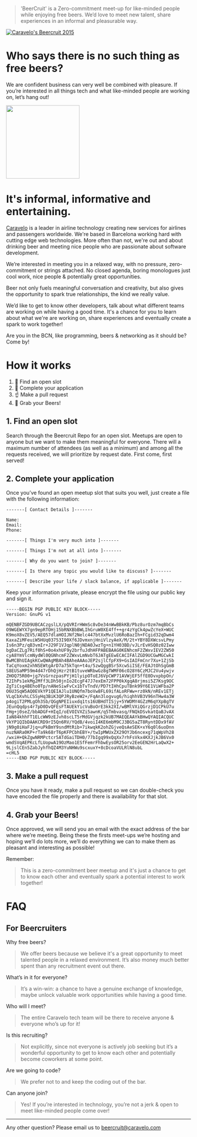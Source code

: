 > 'BeerCruit' is a Zero-commitment meet-up for like-minded people while enjoying free beers. We’d love to meet new talent, share experiences in an informal and pleasurable way. 

[![Caravelo's Beercruit 2015](https://img.shields.io/badge/BeerCruit-Nov--2015-brightgreen.svg)](https://github.com/caravelo/beercruit/tree/master/slots)

# Who says there is no such thing as free beers? 

We are confident business can very well be combined with pleasure. If you’re interested in all things tech and what like-minded people are working on, let’s hang out!

<img src="http://yukonbeerfestival.com/wp-content/uploads/2015/07/various-beers.jpg" height="200">


# It's informal, informative and entertaining.
[Caravelo](http://www.caravelo.com) is a leader in airline technology creating new services for airlines and passengers worldwide. We're based in Barcelona working hard with cutting edge web technologies. More often than not, we're out and about drinking beer and meeting nice people who are passionate about software development.

We’re interested in meeting you in a relaxed way, with no pressure, zero-commitment or strings attached. No closed agenda, boring monologues just cool work, nice people & potentially great opportunities.

Beer not only fuels meaningful conversation and creativity, but also gives the opportunity to spark true relationships, the kind we really value. 

We’d like to get to know other developers, talk about what different teams are working on while having a good time.  It's a chance for you to learn about what we're are working on, share experiences and eventually create a spark to work together! 

Are you in the BCN, like programming, beers & networking as it should be? Come by!

# How it works
1. :calendar: Find an open slot
2. :memo: Complete your application
3. :point_up: Make a pull request
4. :beers: Grab your Beers!
 
## 1. Find an open slot
Search through the Beercruit Repo for an open slot. Meetups are open to anyone but we want to make them meaningful for everyone. There will a maximum number of attendees (as well as a minimum) and among all the requests received, we will prioritize by request date. First come, first served!

## 2. Complete your application
Once you’ve found an open meetup slot that suits you well, just create a file with the following information:

```
-------[ Contact Details ]-------

Name:
Email:
Phone:

-------[ Things I'm very much into ]-------

-------[ Things I'm not at all into ]-------

-------[ Why do you want to join? ]-------

-------[ Is there any topic you would like to discuss? ]-------

-------[ Describe your life / slack balance, if applicable ]-------

```

Keep your information private, please encrypt the file using our public key and sign it.

```
-----BEGIN PGP PUBLIC KEY BLOCK-----
Version: GnuPG v1

mQENBFZGD9UBCACzgslLX/pQVRIrHWmSc8vDe34nWwBBkKB/Pbz8urOzm7mqBbCs
O9WGEWYX7gn9epRTOHj15bRNXBbBWLIhGruW0XE4ff++gr4zYgCk4pwZcYeX+WUC
K9moX8vZEV5/AEQ57dlaHOIJNf2Nelc447btXxMvzlU6RoBazIh+FCgid32qDwm4
KaxaZiMFeuiW5HUq03753I90Xf6JDvmxnjHniVlzyAeX/M/2t+YBY8DXWcsvLPmy
Is6n3Pz/qB3vmIr+J29F1VJqplN0jNDA0JwzTg+n1YH03BD/vJLrEvHSQ0z02Iww
bgDaCZLg7Rif0hS+0o4xhUF9y2brfuJdhHFPABEBAAG0KENhcmF2ZWxvIEV2ZW50
cyA8YmVlcmNydWl0QGNhcmF2ZWxvLmNvbT6JATgEEwECACIFAlZGD9UCGwMGCwkI
BwMCBhUIAgkKCwQWAgMBAh4BAheAAAoJEP2sjlCfpFX9+GsIAIFmCnr7Xu+1ZjSb
TaCqYoxm2xhNSEWtgArD7a75kTqn+t4u/5zwQggBSr5XcwSiISE/FEAJtOhSgGmB
S8EUSaMP59m4d47rDhQjHzr2tB1tuveWRbwGz8gTWMF06cO28Y6CzMJC2Vu4ywjv
ZHOQ75R00+jg7VsGrnzpasPYjH1lyipOToEJ6VpCWP71AVWjEF5ffE0DvxpbpOn/
T2IhPs1ekMg2Mff3LDh50jnIo2EcgF47J7exEm72FPP0kXgqA8rjmsi5Z7Ksg9OC
ZgTiCsg4BEho0Tp/nANeSiwFvCx1bTvTndV/PD7tIHhCpuTBnk99Y6E1ViWFba2P
O6U3SqW5AQ0EVkYP1QEIAJlu1UNQfm7boVw8FL69ifALoRFWw+rz0kN/nREv1ETj
VLqCbXvhLCSSyHq3BiK3QPJRyBzeW2+/FqAn3logvug6/hiqhhVB3V96nTHw4a3W
p4ogiT2PMLgOh3Sb/QGgNPEIiuxdq1ts16UBHdTISjy+5YWDMY4GZzM6qYXpBgTV
JEunQqdps4r7pD0DvQFEsFTAUEkYicVuBoOrE3kk2XI/wBMlVXiQGrzjD1CPkU7u
FHg+j0seZ/bbADGF+HIqI/oEVOIVXZi5awnK/q5Tmbvasq/FNQkDSvkatQaBJvAX
IaN84khhFT1ELcWW9zEJvh8scLT5rMdGVjqzk2kUB7MAEQEAAYkBHwQYAQIACQUC
VkYP1QIbDAAKCRD9rI5Qn6RV/YQdB/4voiI4KE6mbM9CJ3BG5aZT8RyntDDx9fAV
jN9g0iHaFJjq+uPkBmY9sndMtRib+7ikwqkK2ohZGjveQsAeSEK+xY6q0l6uoDnn
nuzNARa0KP+rTa9k68rT6pKFPCbhEBY+/twIpMWUxZX29OYJb6ncexg71qWpVh28
/wxiH+QkZgwNRMPctcr5ATdGaiTDH0/77bIgq99xQqXx7rhFsVkx4KXJjkJB6Vx0
wmdSVqAEPKcLfLUopwA19OzMao1ESfFemrFhbwEysOR25orv2EeGEN2HrLaQwX2+
9LjslCEn5ZabJyhfhQZ4M3YuNHWu9scxuxY+8cDcoaVULRlN8ubL
=cHL5
-----END PGP PUBLIC KEY BLOCK-----
```

## 3. Make a pull request
Once you have it ready, make a pull request so we can double-check you have encoded the file properly and there is availability for that slot.

## 4. Grab your Beers!
Once approved, we will send you an email with the exact address of the bar where we’re meeting. Being these the firsts meet-ups we’re hosting and hoping we’ll do lots more, we’ll do everything we can to make them as pleasant and interesting as possible!

Remember: 

> This is a zero-commitment beer meetup and it's just a chance to get to know each other and eventually spark a potential interest to work together!


# FAQ
## For Beercruiters
Why free beers?

> We offer beers because we believe it's a great opportunity to meet talented people in a relaxed environment. It’s also money much better spent than any recruitment event out there. 

What’s in it for everyone?

> It’s a win-win: a chance to have a genuine exchange of knowledge, maybe unlock valuable work opportunities while having a good time. 

Who will I meet?

> The entire Caravelo tech team will be there to receive anyone & everyone who’s up for it!

Is this recruiting?

> Not explicitly, since not everyone is actively job seeking but it’s a wonderful opportunity to get to know each other and potentially become coworkers at some point.
 
Are we going to code?

> We prefer not to and keep the coding out of the bar.

Can anyone join?

> Yes! If you’re interested in technology, you’re not a jerk & open to meet like-minded people come over!
 

----

Any other question? Please email us to beercruit@caravelo.com


